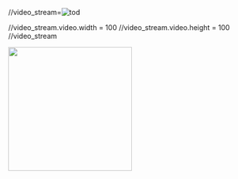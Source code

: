 
//video_stream=![tod](https://user-images.githubusercontent.com/47283850/158058415-d2fa9cbe-2648-4356-bd1f-793a13fa791d.gif)

//video_stream.video.width = 100
//video_stream.video.height = 100
//video_stream

<img src="![tod](https://user-images.githubusercontent.com/47283850/158058415-d2fa9cbe-2648-4356-bd1f-793a13fa791d.gif" width="250" height="250"/>
